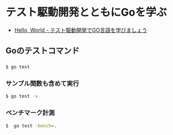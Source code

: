 # テスト駆動開発とともにGoを学ぶ

- [Hello, World - テスト駆動開発でGO言語を学びましょう](https://andmorefine.gitbook.io/learn-go-with-tests/go-fundamentals/hello-world)

## Goのテストコマンド

### 
```bash
$ go test
```

### サンプル関数も含めて実行
```bash
$ go test -v
```

### ベンチマーク計測
```bash
$  go test -bench=.
```

